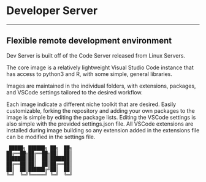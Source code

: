 # Developer Server
---

## Flexible remote development environment

Dev Server is built off of the Code Server released from Linux Servers.

The core image is a relatively lightweight Visual Studio Code instance that has access to python3 and R, with some simple, general libraries.

Images are maintained in the individual folders, with extensions, packages, and VSCode settings tailored to the desired workflow.

Each image indicate a different niche toolkit that are desired. Easily customizable, forking the repository and adding your own packages to the image is simple by editing the package lists. Editing the VSCode settings is also simple with the provided settings.json file. All VSCode extensions are installed during image building so any extension added in the extensions file can be modified in the settings file.

```
 █████╗ ██████╗ ██╗  ██╗
██╔══██╗██╔══██╗██║  ██║
███████║██║  ██║███████║
██╔══██║██║  ██║██╔══██║
██║  ██║██████╔╝██║  ██║
╚═╝  ╚═╝╚═════╝ ╚═╝  ╚═╝
```

